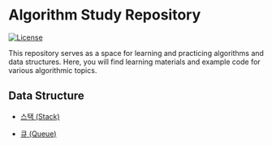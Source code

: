# Algorithm Study Repository
[![License](https://img.shields.io/github/license/mashape/apistatus.svg)](./LICENSE)  


This repository serves as a space for learning and practicing algorithms and data structures. Here, you will find learning materials and example code for various algorithmic topics.

## Data Structure

- [스택 (Stack)](Stack.md)

- [큐 (Queue)](Queue.md)